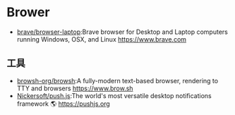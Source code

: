 # Brower

* [brave/browser-laptop](https://github.com/brave/browser-laptop):Brave browser for Desktop and Laptop computers running Windows, OSX, and Linux https://www.brave.com

## 工具

* [browsh-org/browsh](https://github.com/browsh-org/browsh):A fully-modern text-based browser, rendering to TTY and browsers https://www.brow.sh
* [Nickersoft/push.js](https://github.com/Nickersoft/push.js):The world's most versatile desktop notifications framework 🌎 https://pushjs.org
